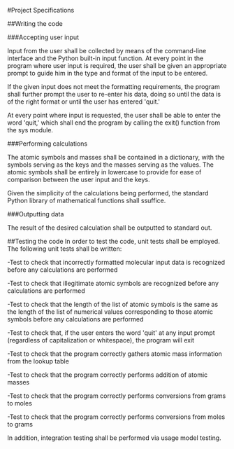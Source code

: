 #Project Specifications

##Writing the code

###Accepting user input

Input from the user shall be collected by means of the command-line interface
and the Python built-in input function. At every point in the program where
user input is required, the user shall be given an appropriate prompt to
guide him in the type and format of the input to be entered.

If the given input does not meet the formatting requirements, the program
shall further prompt the user to re-enter his data, doing so until the data
is of the right format or until the user has entered 'quit.'

At every point where input is requested, the user shall be able to enter the
word 'quit,' which shall end the program by calling the exit() function from
the sys module.

###Performing calculations

The atomic symbols and masses shall be contained in a dictionary, with the
symbols serving as the keys and the masses serving as the values. The atomic
symbols shall be entirely in lowercase to provide for ease of comparison
between the user input and the keys.

Given the simplicity of the calculations being performed, the standard Python
library of mathematical functions shall ssuffice.

###Outputting data

The result of the desired calculation shall be outputted to standard out.


##Testing the code
In order to test the code, unit tests shall be employed. The following unit
tests shall be written:

-Test to check that incorrectly formatted molecular input data is recognized
before any calculations are performed

-Test to check that illegitimate atomic symbols are recognized before any
calculations are performed

-Test to check that the length of the list of atomic symbols is the same as
the length of the list of numerical values corresponding to those atomic
symbols before any calculations are performed

-Test to check that, if the user enters the word 'quit' at any input prompt
(regardless of capitalization or whitespace), the program will exit

-Test to check that the program correctly gathers atomic mass information
from the lookup table

-Test to check that the program correctly performs addition of atomic masses

-Test to check that the program correctly performs conversions from grams to
moles

-Test to check that the program correctly performs conversions from moles to
grams

In addition, integration testing shall be performed via usage model testing.

